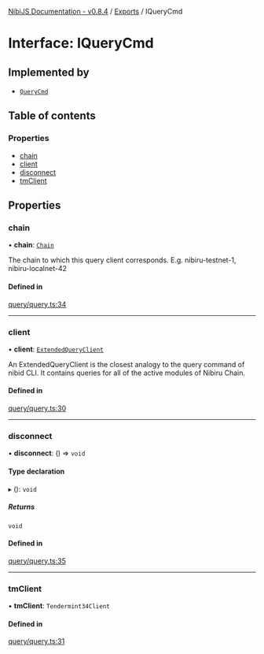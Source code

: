 [NibiJS Documentation - v0.8.4](../intro.md) / [Exports](../modules.md) / IQueryCmd

# Interface: IQueryCmd

## Implemented by

- [`QueryCmd`](../classes/QueryCmd.md)

## Table of contents

### Properties

- [chain](IQueryCmd.md#chain)
- [client](IQueryCmd.md#client)
- [disconnect](IQueryCmd.md#disconnect)
- [tmClient](IQueryCmd.md#tmclient)

## Properties

### chain

• **chain**: [`Chain`](Chain.md)

The chain to which this query client corresponds.
E.g. nibiru-testnet-1, nibiru-localnet-42

#### Defined in

[query/query.ts:34](https://github.com/NibiruChain/ts-sdk/blob/26f9809/packages/nibijs/src/query/query.ts#L34)

___

### client

• **client**: [`ExtendedQueryClient`](../modules.md#extendedqueryclient)

An ExtendedQueryClient is the closest analogy to the query command of nibid CLI.
It contains queries for all of the active modules of Nibiru Chain.

#### Defined in

[query/query.ts:30](https://github.com/NibiruChain/ts-sdk/blob/26f9809/packages/nibijs/src/query/query.ts#L30)

___

### disconnect

• **disconnect**: () => `void`

#### Type declaration

▸ (): `void`

##### Returns

`void`

#### Defined in

[query/query.ts:35](https://github.com/NibiruChain/ts-sdk/blob/26f9809/packages/nibijs/src/query/query.ts#L35)

___

### tmClient

• **tmClient**: `Tendermint34Client`

#### Defined in

[query/query.ts:31](https://github.com/NibiruChain/ts-sdk/blob/26f9809/packages/nibijs/src/query/query.ts#L31)
